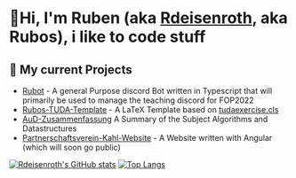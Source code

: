 # 👋Hi, I'm Ruben (aka [Rdeisenroth](https://github.com/Rdeisenroth), aka Rubos), i like to code stuff

## 🔭 My current Projects
- [Rubot](https://github.com/Rdeisenroth/Rubot2) - A general Purpose discord Bot written in Typescript that will primarily be used to manage the teaching discord for FOP2022
- [Rubos-TUDA-Template](https://github.com/Rdeisenroth/Rubos-TUDA-Template) - A LaTeX Template  based on [tudaexercise.cls](https://github.com/tudace/tuda_latex_templates/blob/master/tex/tudaexercise.cls)
- [AuD-Zusammenfassung](https://github.com/Rdeisenroth/AuD-Zusammenfassung) A Summary of the Subject Algorithms and Datastructures
- [Partnerschaftsverein-Kahl-Website](https://github.com/Rdeisenroth/Partnerschaftsvereinwebsite) - A Website written with Angular (which will soon go public)

<!-- <details>
<summary><u><b>My stats :zap:</b></u></summary> -->
[![Rdeisenroth's GitHub stats](https://github-readme-stats.vercel.app/api?username=rdeisenroth&show_icons=true&hide=issues&theme=onedark)](https://github.com/anuraghazra/github-readme-stats)
[![Top Langs](https://github-readme-stats.vercel.app/api/top-langs/?username=rdeisenroth&layout=compact&theme=onedark)](https://github.com/anuraghazra/github-readme-stats)
<!-- </details> -->


<!--
**Rdeisenroth/Rdeisenroth** is a ✨ _special_ ✨ repository because its `README.md` (this file) appears on your GitHub profile.

Here are some ideas to get you started:

- 🔭 I’m currently working on ...
- 🌱 I’m currently learning ...
- 👯 I’m looking to collaborate on ...
- 🤔 I’m looking for help with ...
- 💬 Ask me about ...
- 📫 How to reach me: ...
- 😄 Pronouns: ...
- ⚡ Fun fact: ...
-->
